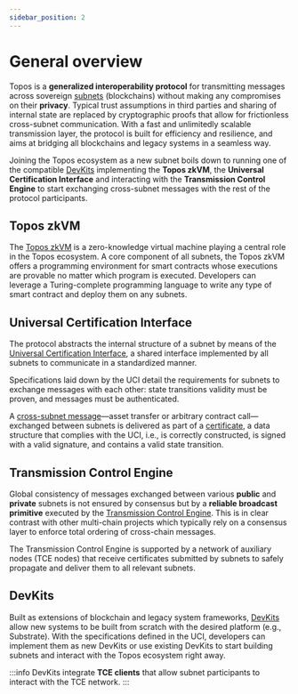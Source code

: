 ```yaml
---
sidebar_position: 2
---
```


# General overview

Topos is a **generalized interoperability protocol** for transmitting messages across sovereign [subnets](/learn/subnets/overview) (blockchains) without making any compromises on their **privacy**. Typical trust assumptions in third parties and sharing of internal state are replaced by cryptographic proofs that allow for frictionless cross-subnet communication. With a fast and unlimitedly scalable transmission layer, the protocol is built for efficiency and resilience, and aims at bridging all blockchains and legacy systems in a seamless way.

Joining the Topos ecosystem as a new subnet boils down to running one of the compatible [DevKits](#devkits) implementing the **Topos zkVM**, the **Universal Certification Interface** and interacting with the **Transmission Control Engine** to start exchanging cross-subnet messages with the rest of the protocol participants.

## Topos zkVM

The [Topos zkVM](/learn/zkvm/overview) is a zero-knowledge virtual machine playing a central role in the Topos ecosystem. A core component of all subnets, the Topos zkVM offers a programming environment for smart contracts whose executions are provable no matter which program is executed. Developers can leverage a Turing-complete programming language to write any type of smart contract and deploy them on any subnets.

## Universal Certification Interface

The protocol abstracts the internal structure of a subnet by means of the [Universal Certification Interface](/learn/uci/certificate), a shared interface implemented by all subnets to communicate in a standardized manner.

Specifications laid down by the UCI detail the requirements for subnets to exchange messages with each other: state transitions validity must be proven, and messages must be authenticated.

A [cross-subnet message](/learn/subnets/cross-subnet-messages)—asset transfer or arbitrary contract call—exchanged between subnets is delivered as part of a [certificate](/learn/uci/certificate), a data structure that complies with the UCI, i.e., is correctly constructed, is signed with a valid signature, and contains a valid state transition.

## Transmission Control Engine

Global consistency of messages exchanged between various **public** and **private** subnets is not ensured by consensus but by a **reliable broadcast primitive** executed by the [Transmission Control Engine](/learn/tce/overview). This is in clear contrast with other multi-chain projects which typically rely on a consensus layer to enforce total ordering of cross-chain messages.

The Transmission Control Engine is supported by a network of auxiliary nodes (TCE nodes) that receive certificates submitted by subnets to safely propagate and deliver them to all relevant subnets.

## DevKits

Built as extensions of blockchain and legacy system frameworks, [DevKits](/build/overview#devkits) allow new systems to be built from scratch with the desired platform (e.g., Substrate). With the specifications defined in the UCI, developers can implement them as new DevKits or use existing DevKits to start building subnets and interact with the Topos ecosystem right away.

:::info
DevKits integrate **TCE clients** that allow subnet participants to interact with the TCE network.
:::
